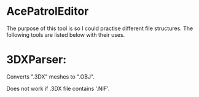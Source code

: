 # AcePatrolEditor

The purpose of this tool is so I could practise different file structures. The following tools are listed below with their uses.


# 3DXParser: 
Converts ".3DX" meshes to ".OBJ". 

Does not work if .3DX file contains '.NIF'.
